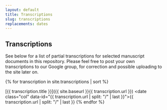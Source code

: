 ```yaml
---
layout: default
title: Transcriptions
slug: transcriptions
replacements: dates
---
```


## Transcriptions

See below for a list of partial transcriptions for selected manuscript documents in this repository. Please feel free to post your own transcriptions to our Google group, for correction and possible uploading to the site later on.

{% for transcription in site.transcriptions | sort %}
<listing></listing> [{{ transcription.title }}]({{ site.baseurl }}{{ transcription.url }}) <date class="col" data-id="{{ transcription.url | split: "/" | last }}">{{ transcription.url | split: "/" | last }}</date>
{% endfor %}
